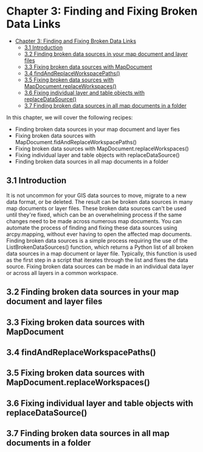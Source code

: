 
# Chapter 3: Finding and Fixing Broken Data Links

<!-- toc orderedList:0 depthFrom:1 depthTo:6 -->

* [Chapter 3: Finding and Fixing Broken Data Links](#chapter-3-finding-and-fixing-broken-data-links)
  * [3.1 Introduction](#31-introduction)
  * [3.2 Finding broken data sources in your map document and layer files](#32-finding-broken-data-sources-in-your-map-document-and-layer-files)
  * [3.3 Fixing broken data sources with MapDocument](#33-fixing-broken-data-sources-with-mapdocument)
  * [3.4 findAndReplaceWorkspacePaths()](#34-findandreplaceworkspacepaths)
  * [3.5 Fixing broken data sources with MapDocument.replaceWorkspaces()](#35-fixing-broken-data-sources-with-mapdocumentreplaceworkspaces)
  * [3.6 Fixing individual layer and table objects with replaceDataSource()](#36-fixing-individual-layer-and-table-objects-with-replacedatasource)
  * [3.7 Finding broken data sources in all map documents in a folder](#37-finding-broken-data-sources-in-all-map-documents-in-a-folder)

<!-- tocstop -->

In this chapter, we will cover the following recipes:
* Finding broken data sources in your map document and layer fies
* Fixing broken data sources with MapDocument.fidAndReplaceWorkspacePaths()
* Fixing broken data sources with MapDocument.replaceWorkspaces()
* Fixing individual layer and table objects with replaceDataSource()
* Finding broken data sources in all map documents in a folder

## 3.1 Introduction

It is not uncommon for your GIS data sources to move, migrate to a new data format, or be deleted.
The result can be broken data sources in many map documents or layer files.
These broken data sources can't be used until they're fixed, which can be an overwhelming process if the same changes need to be made across numerous map documents.
You can automate the process of finding and fixing these data sources using arcpy.mapping, without ever having to open the affected map documents.
Finding broken data sources is a simple process requiring the use of the ListBrokenDataSources() function, which returns a Python list of all broken data sources in a map document or layer file.
Typically, this function is used as the first step in a script that iterates through the list and fixes the data source.
Fixing broken data sources can be made in an individual data layer or across all layers in a common workspace.



## 3.2 Finding broken data sources in your map document and layer files

## 3.3 Fixing broken data sources with MapDocument

## 3.4 findAndReplaceWorkspacePaths()

## 3.5 Fixing broken data sources with MapDocument.replaceWorkspaces()

## 3.6 Fixing individual layer and table objects with replaceDataSource()

## 3.7 Finding broken data sources in all map documents in a folder
